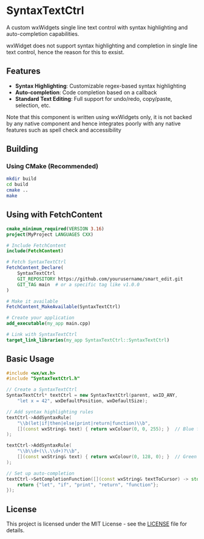 # SyntaxTextCtrl

A custom wxWidgets single line text control with syntax highlighting and auto-completion capabilities.

wxWidget does not support syntax highlighting and completion in single line text
control, hence the reason for this to exsist.

## Features

- **Syntax Highlighting**: Customizable regex-based syntax highlighting
- **Auto-completion**: Code completion based on a callback
- **Standard Text Editing**: Full support for undo/redo, copy/paste, selection, etc.

Note that this component is written using wxWidgets only, it is not backed by
any native component and hence integrates poorly with any native features such
as spell check and accessibility

## Building

### Using CMake (Recommended)

```bash
mkdir build
cd build
cmake ..
make
```


## Using with FetchContent


```cmake
cmake_minimum_required(VERSION 3.16)
project(MyProject LANGUAGES CXX)

# Include FetchContent
include(FetchContent)

# Fetch SyntaxTextCtrl
FetchContent_Declare(
    SyntaxTextCtrl
    GIT_REPOSITORY https://github.com/yourusername/smart_edit.git
    GIT_TAG main  # or a specific tag like v1.0.0
)

# Make it available
FetchContent_MakeAvailable(SyntaxTextCtrl)

# Create your application
add_executable(my_app main.cpp)

# Link with SyntaxTextCtrl
target_link_libraries(my_app SyntaxTextCtrl::SyntaxTextCtrl)
```

## Basic Usage

```cpp
#include <wx/wx.h>
#include "SyntaxTextCtrl.h"

// Create a SyntaxTextCtrl
SyntaxTextCtrl* textCtrl = new SyntaxTextCtrl(parent, wxID_ANY,
    "let x = 42", wxDefaultPosition, wxDefaultSize);

// Add syntax highlighting rules
textCtrl->AddSyntaxRule(
    "\\b(let|if|then|else|print|return|function)\\b",
    [](const wxString& text) { return wxColour(0, 0, 255); }  // Blue for keywords
);

textCtrl->AddSyntaxRule(
    "\\b\\d+(\\.\\d+)?\\b",
    [](const wxString& text) { return wxColour(0, 128, 0); }  // Green for numbers
);

// Set up auto-completion
textCtrl->SetCompletionFunction([](const wxString& textToCursor) -> std::vector<wxString> {
    return {"let", "if", "print", "return", "function"};
});
```
## License

This project is licensed under the MIT License - see the [LICENSE](LICENSE) file for details.
